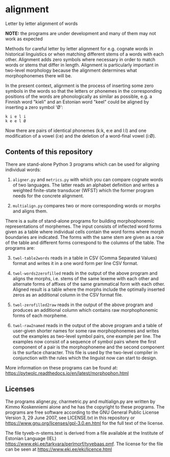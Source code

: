 # alignment
Letter by letter alignment of words

**NOTE:** the programs are under development and many of them may not work as expected

Methods for careful letter by letter alignment for e.g. cognate words in historical linguistics or when matching different stems of a words with each other. Alignment adds zero symbols where necessary in order to match words or stems that differ in length. Alignment is particularly important in two-level morphology because the alignment determines what morphophonemes there will be.

In the present context, alignment is the process of inserting some zero symbols in the words so that the letters or phonemes in the corresponding positions of the words are phonologically as similar as possible, e.g. a Finnish word "kieli" and an Estonian word "keel" could be aligned by inserting a zero symbol 'Ø':

    k i e l i
    k e e l Ø

Now there are pairs of identical phonemes (k:k, e:e and l:l) and one modification of a vowel (i:e) and the deletion of a word-final vowel (i:Ø).

## Contents of this repository

There are stand-alone Python 3 programs which can be used for aligning individual words:

1. ``aligner.py`` and ``metrics.py`` with which you can compare cognate words of two languages. The latter reads an alphabet definition and writes a weighted finite-state transducer (WFST) which the former program needs for the concrete alignment.

2. ``multialign.py`` compares two or more corresponding words or morphs and aligns them.

There is a suite of stand-alone programs for building morphophonemic representations of morphemes.  The input consists of inflected word forms given as a table where individual cells contain the word forms where morph boundaries are indicated.  The forms with the same stem are given as a row of the table and different forms correspond to the columns of the table.  The programs are:

3. ``twol-table2words`` reads in a table in CSV (Comma Separated Values) format and writes it in a one word form per line CSV format.

4. ``twol-words2zerofilled`` reads in the output of the above program and aligns the morphs, i.e. stems of the same lexeme with each other and alternate forms of affixes of the same grammatical form with each other.  Aligned result is a table where the morphs include the optimally inserted zeros as an additional column in the CSV format file.

5. ``twol-zerofilled2raw`` reads in the output of the above program and produces an additional column which contains raw morphophonemic forms of each morpheme.

6. ``twol-raw2named`` reads in the output of the above program and a table of user-given shorter names for some raw morphophonemes and writes out the examples as two-level symbol pairs, one example per line.  The examples now consist of a sequence of symbol pairs where the first component of a pair is the morphophoneme and the second component is the surface character.  This file is used by the two-level compiler in conjunction with the rules which the linguist now can start to design.

More information on these programs can be found at: https://pytwolc.readthedocs.io/en/latest/morphophon.html

## Licenses

The programs aligner.py, charmetric.py and multialign.py are written by Kimmo Koskenniemi alone and he has the copyright to these programs. The programs are free software according to the GNU General Public License Version 3, 29 June 2007, see LICENSE.txt in this repository or https://www.gnu.org/licenses/gpl-3.0.en.html for the full text of the license.

The file tyveb-n-stems.text is derived from a file available at the Institute of Estonian Language (IEL) https://www.eki.ee/tarkvara/perlmorf/tyvebaas.pmf.  The license for the file can be seen at https://www.eki.ee/eki/licence.html
